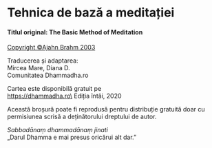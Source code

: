 # Tehnica de bază a meditației

#### Titlul original: The Basic Method of Meditation
[Copyright ©Ajahn Brahm 2003](https://bswa.org/practices/basic-method-meditation-ajahn-brahm/)

Traducerea și adaptarea:\
Mircea Mare, Diana D.\
Comunitatea Dhammadha.ro

Cartea este disponibilă gratuit pe\
https://dhammadha.ro\
Ediția întâi, 2020

Această broșură poate fi reprodusă pentru distribuție gratuită doar cu permisiunea scrisă a deținătorului dreptului de autor.

*Sabbadānaṃ dhammadānaṃ jinati*\
„Darul Dhamma e mai presus oricărui alt dar.”
